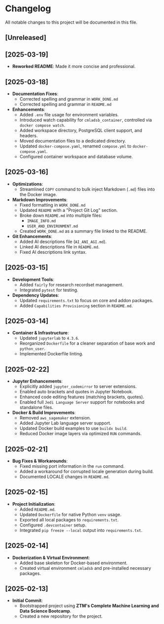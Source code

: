 # Changelog

All notable changes to this project will be documented in this file.

## [Unreleased]

## [2025-03-19]

* **Reworked README**: Made it more concise and professional.

## [2025-03-18]

* **Documentation Fixes**:
  * Corrected spelling and grammar in `WORK_DONE.md`
  * Corrected spelling and grammar in `README.md`
* **Enhancements**:
  * Added `.env` file usage for environment variables.
  * Introduced watch capability for `cmladsb_container`, controlled via `docker compose watch`.
  * Added workspace directory, PostgreSQL client support, and headers.
  * Moved documentation files to a dedicated directory.
  * Updated `docker-compose.yaml`, renamed `compose.yml` to `docker-compose.yaml`.
  * Configured container workspace and database volume.

## [2025-03-16]

* **Optimizations**:
  * Streamlined `COPY` command to bulk inject Markdown (`.md`) files into the Docker image.
* **Markdown Improvements**:
  * Fixed formatting in `WORK_DONE.md`
  * Updated `README` with a "Project Git Log" section.
  * Broke down `README.md` into multiple files:
    * `IMAGE_INFO.md`
    * `USER_AND_ENVIRONMENT.md`
  * Created `WORK_DONE.md` as a summary file linked to the README.
* **Git Enhancements**:
  * Added AI descriptions file (`AI_ANI_AGI.md`).
  * Linked AI descriptions file in `README.md`.
  * Fixed AI descriptions link syntax.

## [2025-03-15]

* **Development Tools**:
  * Added `fairly` for research recordset management.
  * Integrated `pytest` for testing.
* **Dependency Updates**:
  * Updated `requirements.txt` to focus on core and addon packages.
  * Added `Capabilities Provisioning` section in `README.md`.

## [2025-03-14]

* **Container & Infrastructure**:
  * Updated `jupyterlab` to `4.3.6`.
  * Reorganized `Dockerfile` for a cleaner separation of base work and `python_user`.
  * Implemented Dockerfile linting.

## [2025-02-22]

* **Jupyter Enhancements**:
  * Explicitly added `jupyter_codemirror` to server extensions.
  * Enabled auto brackets and quotes in Jupyter Notebook.
  * Enhanced code editing features (matching brackets, quotes).
  * Enabled full `Jedi Language Server` support for notebooks and standalone files.
* **Docker & Build Improvements**:
  * Removed `aws_sagemaker` extension.
  * Added Jupyter Lab language server support.
  * Updated Docker build examples to use `buildx build`.
  * Reduced Docker image layers via optimized `RUN` commands.

## [2025-02-21]

* **Bug Fixes & Workarounds**:
  * Fixed missing port information in the `run` command.
  * Added a workaround for corrupted locale generation during build.
  * Documented LOCALE changes in `README.md`.

## [2025-02-15]

* **Project Initialization**:
  * Added `README.md`.
  * Updated `Dockerfile` for native Python `venv` usage.
  * Exported all local packages to `requirements.txt`.
  * Configured `.devcontainer` setup.
  * Integrated `pip freeze --local` output into `requirements.txt`.

## [2025-02-14]

* **Dockerization & Virtual Environment**:
  * Added base skeleton for Docker-based environment.
  * Created virtual environment `cmladsb` and pre-installed necessary packages.

## [2025-02-13]

* **Initial Commit**:
  * Bootstrapped project using **ZTM's Complete Machine Learning and Data Science Bootcamp**.
  * Created a new repository for the project.
